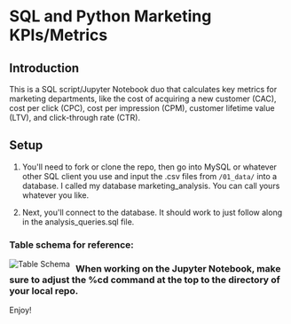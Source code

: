 # SQL and Python Marketing KPIs/Metrics

## Introduction
This is a SQL script/Jupyter Notebook duo that calculates key metrics for marketing departments, like the cost of acquiring a new customer (CAC), cost per click (CPC), cost per impression (CPM), customer lifetime value (LTV), and click-through rate (CTR).

## Setup

1. You'll need to fork or clone the repo, then go into MySQL or whatever other SQL client you use and input the .csv files from `/01_data/` into a database. I called my database marketing_analysis. You can call yours whatever you like.

2. Next, you'll connect to the database. It should work to just follow along in the analysis_queries.sql file.

### Table schema for reference:
<img src="https://github.com/rileypredum/marketing_analytics_sql/tree/master/03_images/tableschema.png"
     alt="Table Schema"
     style="float: left; margin-right: 10px;" />

### When working on the Jupyter Notebook, make sure to adjust the %cd command at the top to the directory of your local repo.

Enjoy!
